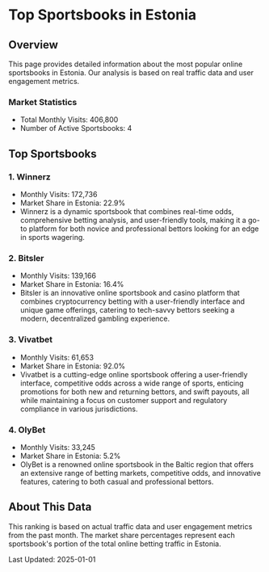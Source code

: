 # Top Sportsbooks in Estonia

## Overview
This page provides detailed information about the most popular online sportsbooks in Estonia. 
Our analysis is based on real traffic data and user engagement metrics.

### Market Statistics
- Total Monthly Visits: 406,800
- Number of Active Sportsbooks: 4

## Top Sportsbooks

### 1. Winnerz
- Monthly Visits: 172,736
- Market Share in Estonia: 22.9%
- Winnerz is a dynamic sportsbook that combines real-time odds, comprehensive betting analysis, and user-friendly tools, making it a go-to platform for both novice and professional bettors looking for an edge in sports wagering.

### 2. Bitsler
- Monthly Visits: 139,166
- Market Share in Estonia: 16.4%
- Bitsler is an innovative online sportsbook and casino platform that combines cryptocurrency betting with a user-friendly interface and unique game offerings, catering to tech-savvy bettors seeking a modern, decentralized gambling experience.

### 3. Vivatbet
- Monthly Visits: 61,653
- Market Share in Estonia: 92.0%
- Vivatbet is a cutting-edge online sportsbook offering a user-friendly interface, competitive odds across a wide range of sports, enticing promotions for both new and returning bettors, and swift payouts, all while maintaining a focus on customer support and regulatory compliance in various jurisdictions.

### 4. OlyBet
- Monthly Visits: 33,245
- Market Share in Estonia: 5.2%
- OlyBet is a renowned online sportsbook in the Baltic region that offers an extensive range of betting markets, competitive odds, and innovative features, catering to both casual and professional bettors.


## About This Data
This ranking is based on actual traffic data and user engagement metrics from the past month. 
The market share percentages represent each sportsbook's portion of the total online betting traffic in Estonia.

Last Updated: 2025-01-01
